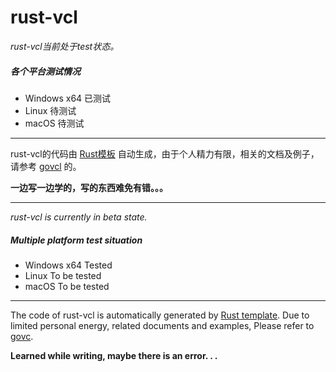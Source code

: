 # rust-vcl

*rust-vcl当前处于test状态。*   

##### 各个平台测试情况

* Windows x64  已测试
* Linux                待测试
* macOS             待测试

----

rust-vcl的代码由 [Rust模板](https://github.com/ying32/liblcl/tree/master/Tools/genBind/rust/tpl) 自动生成，由于个人精力有限，相关的文档及例子，请参考 [govcl](https://github.com/ying32/govcl) 的。

**一边写一边学的，写的东西难免有错。。。**    

----

*rust-vcl is currently in beta state.*   

##### Multiple platform test situation

* Windows x64  Tested
* Linux                To be tested
* macOS             To be tested

----

The code of rust-vcl is automatically generated by [Rust template](https://github.com/ying32/liblcl/tree/master/Tools/genBind/rust/tpl). Due to limited personal energy, related documents and examples, Please refer to [govc](https://github.com/ying32/govcl).

**Learned while writing, maybe there is an error. . .**    

